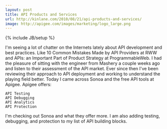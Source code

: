 ```yaml
---
layout: post
title: API Products and Services
url: http://kinlane.com/2010/08/21/api-products-and-services/
image: http://apigee.com/images/marketing/logo_large.png
---
```

{% include JB/setup %}
I'm seeing a lot of chatter on the Internets lately about API development and best practices. Like 10 Common Mistakes Made by API Providers at RWW and APIs: an Important Part of Product Strategy at ProgrammableWeb.
I had the pleasure of sitting with the engineer from Mashery a couple weeks ago and listen to their assessment of the API market. Ever since then I've been reviewing their approach to API deployment and working to understand the playing field better.
Today I came across Sonoa and the free API tools at Apigee. Apigee offers:

	API Testing
	API Debugging
	API Analytics
	API Protection

I'm checking out Sonoa and what they offer more. I am also adding testing, debugging, and protection to my list of API building blocks.
